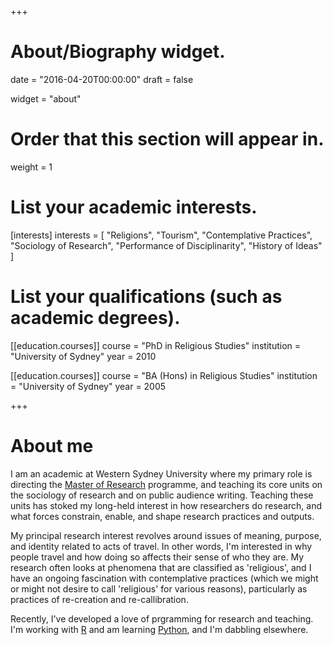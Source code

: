 +++
# About/Biography widget.

date = "2016-04-20T00:00:00"
draft = false

widget = "about"

# Order that this section will appear in.
weight = 1

# List your academic interests.
[interests]
  interests = [
    "Religions",
    "Tourism",
    "Contemplative Practices",
    "Sociology of Research",
    "Performance of Disciplinarity",
    "History of Ideas"
  ]

# List your qualifications (such as academic degrees).
[[education.courses]]
  course = "PhD in Religious Studies"
  institution = "University of Sydney"
  year = 2010

[[education.courses]]
  course = "BA (Hons) in Religious Studies"
  institution = "University of Sydney"
  year = 2005
 
+++

# About me

I am an academic at Western Sydney University where my primary role is directing the [Master of Research](https://www.westernsydney.edu.au/graduate_research_school/grs/courses/master_of_research) programme, and teaching its core units on the sociology of research and on public audience writing. Teaching these units has stoked my long-held interest in how researchers do research, and what forces constrain, enable, and shape research practices and outputs.  

My principal research interest revolves around issues of meaning, purpose, and identity related to acts of travel. In other words, I'm interested in why people travel and how doing so affects their sense of who they are. My research often looks at phenomena that are classified as 'religious', and I have an ongoing fascination with contemplative practices (which we might or might not desire to call 'religious' for various reasons), particularly as practices of re-creation and re-callibration. 

Recently, I've developed a love of prgramming for research and teaching. I'm working with [R](https://www.r-project.org/) and am learning [Python](https://www.python.org/), and I'm dabbling elsewhere.